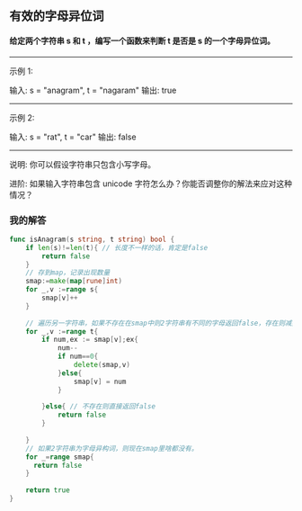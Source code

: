 ## 有效的字母异位词

#### 给定两个字符串 s 和 t ，编写一个函数来判断 t 是否是 s 的一个字母异位词。

---

示例 1:

输入: s = "anagram", t = "nagaram"
输出: true

---

示例 2:

输入: s = "rat", t = "car"
输出: false

---

说明:
你可以假设字符串只包含小写字母。

进阶:
如果输入字符串包含 unicode 字符怎么办？你能否调整你的解法来应对这种情况？

### 我的解答

```go
func isAnagram(s string, t string) bool {
    if len(s)!=len(t){ // 长度不一样的话，肯定是false
        return false
    }
    // 存到map，记录出现数量
    smap:=make(map[rune]int)
    for _,v :=range s{
        smap[v]++
    }
    
    // 遍历另一字符串，如果不存在在smap中则2字符串有不同的字母返回false，存在则减数量，数量0时删key。
    for _,v :=range t{
        if num,ex := smap[v];ex{
            num--
            if num==0{
                delete(smap,v)
            }else{
                smap[v] = num
            }
            
        }else{ // 不存在则直接返回false
            return false
        }
        
    }
    // 如果2字符串为字母异构词，则现在smap里啥都没有。
    for _=range smap{
      return false
    }
    
    return true
}
```

